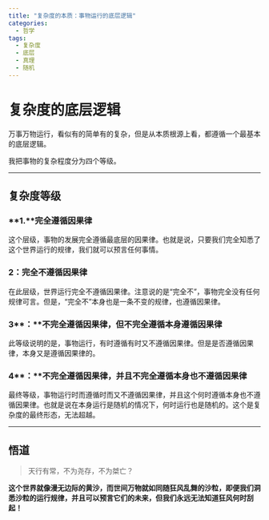 ```yaml
---
title: "复杂度的本质：事物运行的底层逻辑"
categories:
  - 哲学
tags:
  - 复杂度
  - 底层
  - 真理
  - 随机
---
```


# 复杂度的底层逻辑

万事万物运行，看似有的简单有的复杂，但是从本质根源上看，都遵循一个最基本的底层逻辑。

我把事物的复杂程度分为四个等级。

---

## 复杂度等级

### **1.**完全遵循因果律

这个层级，事物的发展完全遵循最底层的因果律。也就是说，只要我们完全知悉了这个世界运行的规律，我们就可以预言任何事情。

### 2：完全不遵循因果律

在此层级，世界运行完全不遵循因果律。注意说的是“完全不”，事物完全没有任何规律可言。但是，“完全不”本身也是一条不变的规律，也遵循因果律。

### 3**：**不完全遵循因果律，但不完全遵循本身遵循因果律

此等级说明的是，事物运行，有时遵循有时又不遵循因果律。但是是否遵循因果律，本身又是遵循因果律的。

### 4**：**不完全遵循因果律，并且不完全遵循本身也不遵循因果律

最终等级，事物运行时而遵循时而又不遵循因果律，并且这个何时遵循本身也不遵循因果律。也就是说在本身运行是随机的情况下，何时运行也是随机的。这个是复杂度的最终形态，无法超越。

---

## **悟道**

> 天行有常，不为尧存，不为桀亡？

**这个世界就像漫无边际的黄沙，而世间万物就如同随狂风乱舞的沙粒，即便我们洞悉沙粒的运行规律，并且可以预言它们的未来，但我们永远无法知道狂风何时刮起！**
